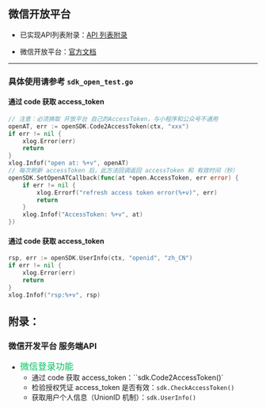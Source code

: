 ## 微信开放平台

- 已实现API列表附录：[API 列表附录](https://github.com/go-pay/wechat-sdk/blob/main/doc/public.md#%E9%99%84%E5%BD%95)

- 微信开放平台：[官方文档](https://developers.weixin.qq.com/doc/oplatform/Mobile_App/Resource_Center_Homepage.html)

---

### 具体使用请参考 `sdk_open_test.go`

#### 通过 code 获取 access_token

```go
// 注意：必须换取 开放平台 自己的AccessToken，与小程序和公众号不通用
openAT, err := openSDK.Code2AccessToken(ctx, "xxx")
if err != nil {
    xlog.Error(err)
    return
}
xlog.Infof("open at: %+v", openAT)
// 每次刷新 accessToken 后，此方法回调返回 accessToken 和 有效时间（秒）
openSDK.SetOpenATCallback(func(at *open.AccessToken, err error) {
    if err != nil {
        xlog.Errorf("refresh access token error(%+v)", err)
        return
    }
    xlog.Infof("AccessToken: %+v", at)
})
```

#### 通过 code 获取 access_token

```go
rsp, err := openSDK.UserInfo(ctx, "openid", "zh_CN")
if err != nil {
    xlog.Error(err)
    return
}
xlog.Infof("rsp:%+v", rsp)
```

## 附录：

### 微信开发平台 服务端API

* <font color='#07C160' size='4'>微信登录功能</font>
	* 通过 code 获取 access_token：``sdk.Code2AccessToken()`
	* 检验授权凭证 access_token 是否有效：`sdk.CheckAccessToken()`
	* 获取用户个人信息（UnionID 机制）：`sdk.UserInfo()`